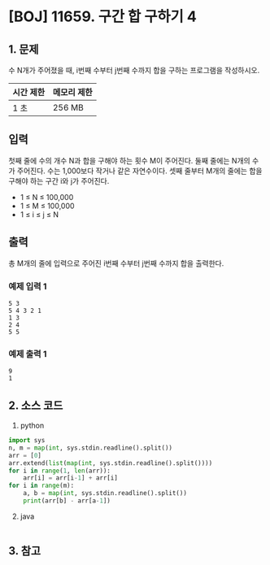 # [BOJ] 11659. 구간 합 구하기 4

## 1. 문제

수 N개가 주어졌을 때, i번째 수부터 j번째 수까지 합을 구하는 프로그램을 작성하시오.

| 시간 제한 | 메모리 제한 |
|:------|:-------| 
| 1 초   | 256 MB |


## 입력

첫째 줄에 수의 개수 N과 합을 구해야 하는 횟수 M이 주어진다. 둘째 줄에는 N개의 수가 주어진다. 수는 1,000보다 작거나 같은 자연수이다. 셋째 줄부터 M개의 줄에는 합을 구해야 하는 구간 i와 j가 주어진다.

- 1 ≤ N ≤ 100,000
- 1 ≤ M ≤ 100,000
- 1 ≤ i ≤ j ≤ N

## 출력

총 M개의 줄에 입력으로 주어진 i번째 수부터 j번째 수까지 합을 출력한다.

### 예제 입력 1

```
5 3
5 4 3 2 1
1 3
2 4
5 5
```

### 예제 출력 1

```12
9
1

```


## 2. 소스 코드

1. python

```python
import sys
n, m = map(int, sys.stdin.readline().split())
arr = [0]
arr.extend(list(map(int, sys.stdin.readline().split())))
for i in range(1, len(arr)):
    arr[i] = arr[i-1] + arr[i]
for i in range(m):
    a, b = map(int, sys.stdin.readline().split())
    print(arr[b] - arr[a-1])
```

2. java

```java

```


## 3. 참고

```

```



